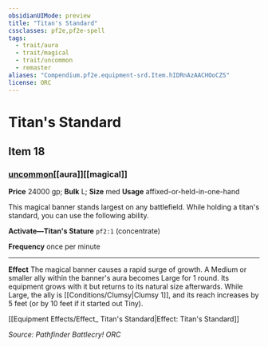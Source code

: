 ```yaml
---
obsidianUIMode: preview
title: "Titan's Standard"
cssclasses: pf2e,pf2e-spell
tags:
  - trait/aura
  - trait/magical
  - trait/uncommon
  - remaster
aliases: "Compendium.pf2e.equipment-srd.Item.hIDRnAzAACHOoCZS"
license: ORC
---
```

# Titan's Standard
## Item 18
### [uncommon](uncommon "Uncommon Rarity Trait")[[aura]][[magical]]


**Price** 24000 gp; 
**Bulk** L; **Size** med
**Usage** affixed-or-held-in-one-hand

This magical banner stands largest on any battlefield. While holding a titan's standard, you can use the following ability.

**Activate—Titan's Stature** `pf2:1` (concentrate)

**Frequency** once per minute

* * *

**Effect** The magical banner causes a rapid surge of growth. A Medium or smaller ally within the banner's aura becomes Large for 1 round. Its equipment grows with it but returns to its natural size afterwards. While Large, the ally is [[Conditions/Clumsy|Clumsy 1]], and its reach increases by 5 feet (or by 10 feet if it started out Tiny).

[[Equipment Effects/Effect_ Titan's Standard|Effect: Titan's Standard]]

*Source: Pathfinder Battlecry!*
*ORC*